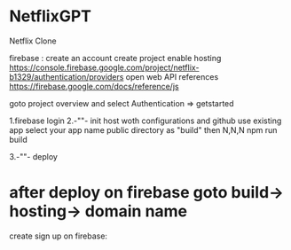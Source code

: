 # NetflixGPT

Netflix Clone

firebase :
create an account
create project
enable hosting
https://console.firebase.google.com/project/netflix-b1329/authentication/providers
open web API references
https://firebase.google.com/docs/reference/js


goto project overview and select Authentication => getstarted

1.firebase login
2.-""- init
host woth configurations and github
use existing app
select your app name
public directory as "build"
then N,N,N
npm run build

3.-""- deploy

after deploy on firebase
goto build-> hosting-> domain name
==============================================
create sign up on firebase:
